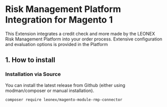 # Risk Management Platform Integration for Magento 1

This Extension integrates a credit check and more made by the LEONEX Risk Management Platform into your order process. Extensive configuration and evaluation options is provided in the Platform

## 1. How to install

### Installation via Source
You can install the latest release from Github (either using modman/composer or manual installation). 
```
composer require leonex/magento-module-rmp-connector
```
